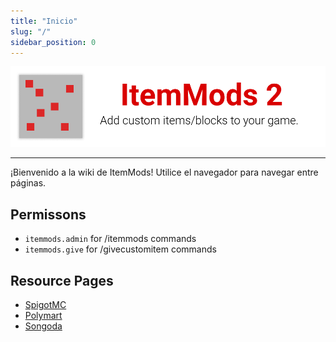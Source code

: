 ```yaml
---
title: "Inicio"
slug: "/"
sidebar_position: 0
---
```


![Cabecera](https://github.com/CodeDoctorDE/ItemMods/blob/develop/assets/header.png?raw=true)

---

¡Bienvenido a la wiki de ItemMods! Utilice el navegador para navegar entre páginas.

## Permissons

- `itemmods.admin` for /itemmods commands
- `itemmods.give` for /givecustomitem commands

## Resource Pages

* [SpigotMC](https://www.spigotmc.org/resources/72461/)
* [Polymart](https://polymart.org/resource/15)
* [Songoda](https://songoda.com/marketplace/product/162)
